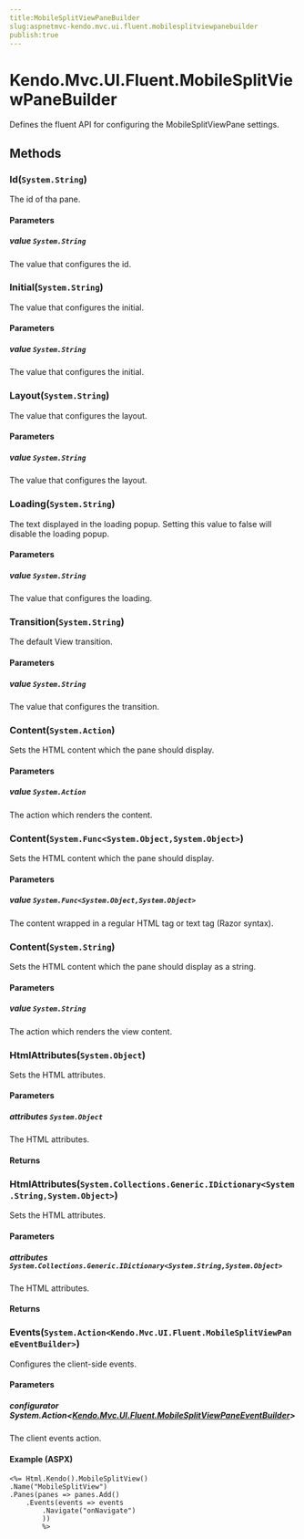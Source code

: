 ```yaml
---
title:MobileSplitViewPaneBuilder
slug:aspnetmvc-kendo.mvc.ui.fluent.mobilesplitviewpanebuilder
publish:true
---
```


# Kendo.Mvc.UI.Fluent.MobileSplitViewPaneBuilder
Defines the fluent API for configuring the MobileSplitViewPane settings.



## Methods

### Id(`System.String`)
The id of tha pane.


#### Parameters

##### value `System.String`
The value that configures the id.





### Initial(`System.String`)
The value that configures the initial.


#### Parameters

##### value `System.String`
The value that configures the initial.





### Layout(`System.String`)
The value that configures the layout.


#### Parameters

##### value `System.String`
The value that configures the layout.





### Loading(`System.String`)
The text displayed in the loading popup. Setting this value to false will disable the loading popup.


#### Parameters

##### value `System.String`
The value that configures the loading.





### Transition(`System.String`)
The default View transition.


#### Parameters

##### value `System.String`
The value that configures the transition.





### Content(`System.Action`)
Sets the HTML content which the pane should display.


#### Parameters

##### value `System.Action`
The action which renders the content.





### Content(`System.Func<System.Object,System.Object>`)
Sets the HTML content which the pane should display.


#### Parameters

##### value `System.Func<System.Object,System.Object>`
The content wrapped in a regular HTML tag or text tag (Razor syntax).





### Content(`System.String`)
Sets the HTML content which the pane should display as a string.


#### Parameters

##### value `System.String`
The action which renders the view content.





### HtmlAttributes(`System.Object`)
Sets the HTML attributes.


#### Parameters

##### attributes `System.Object`
The HTML attributes.



#### Returns




### HtmlAttributes(`System.Collections.Generic.IDictionary<System.String,System.Object>`)
Sets the HTML attributes.


#### Parameters

##### attributes `System.Collections.Generic.IDictionary<System.String,System.Object>`
The HTML attributes.



#### Returns




### Events(`System.Action<Kendo.Mvc.UI.Fluent.MobileSplitViewPaneEventBuilder>`)
Configures the client-side events.


#### Parameters

##### configurator System.Action<[Kendo.Mvc.UI.Fluent.MobileSplitViewPaneEventBuilder](/kendo-ui/api/wrappers/aspnet-mvc/Kendo.Mvc.UI.Fluent/MobileSplitViewPaneEventBuilder)>
The client events action.




#### Example (ASPX)
    <%= Html.Kendo().MobileSplitView()
    .Name("MobileSplitView")
    .Panes(panes => panes.Add()
        .Events(events => events
            .Navigate("onNavigate")
            ))
            %>



